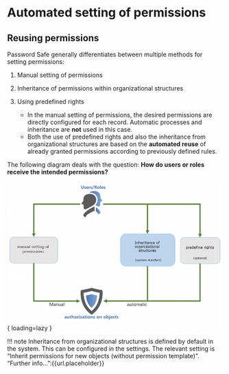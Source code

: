 # Automated setting of permissions

## Reusing permissions

Password Safe generally differentiates between multiple methods for setting permissions:

1. Manual setting of permissions
2. Inheritance of permissions within organizational structures
3. Using predefined rights

    - In the manual setting of permissions, the desired permissions are directly configured for each record. Automatic processes and inheritance are **not** used in this case.
    - Both the use of predefined rights and also the inheritance from organizational structures are based on the **automated reuse** of already granted permissions according to previously defined rules.

The following diagram deals with the question: **How do users or roles receive the intended permissions?**

![manual vs automated settings](/assets/en/permission/automated-setting-of-permissions/automated-setting-of-permissions-1.png){ loading=lazy }

!!! note
    Inheritance from organizational structures is defined by default in the system. This can be configured in the settings. The relevant setting is “Inherit permissions for new objects (without permission template)”. “Further info…”:{{url.placeholder}}
